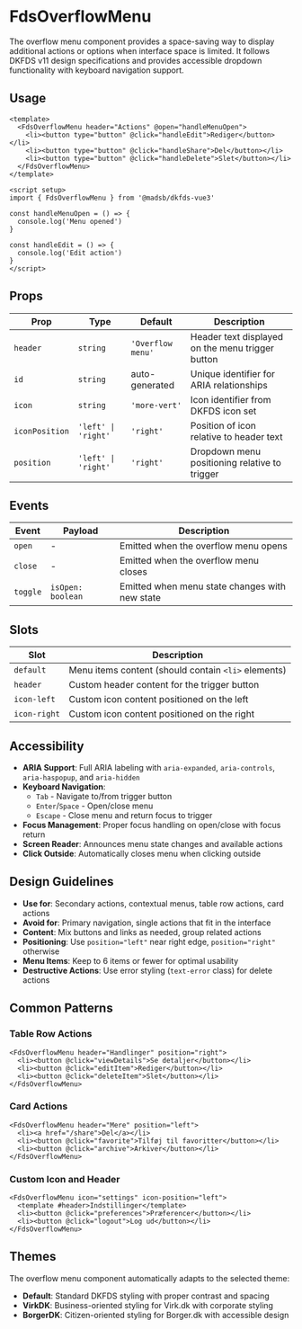 # FdsOverflowMenu

The overflow menu component provides a space-saving way to display additional actions or options when interface space is limited. It follows DKFDS v11 design specifications and provides accessible dropdown functionality with keyboard navigation support.

## Usage

```vue
<template>
  <FdsOverflowMenu header="Actions" @open="handleMenuOpen">
    <li><button type="button" @click="handleEdit">Rediger</button></li>
    <li><button type="button" @click="handleShare">Del</button></li>
    <li><button type="button" @click="handleDelete">Slet</button></li>
  </FdsOverflowMenu>
</template>

<script setup>
import { FdsOverflowMenu } from '@madsb/dkfds-vue3'

const handleMenuOpen = () => {
  console.log('Menu opened')
}

const handleEdit = () => {
  console.log('Edit action')
}
</script>
```

## Props

| Prop           | Type                | Default         | Description                                         |
| -------------- | ------------------- | --------------- | --------------------------------------------------- |
| `header`       | `string`            | `'Overflow menu'` | Header text displayed on the menu trigger button   |
| `id`           | `string`            | auto-generated  | Unique identifier for ARIA relationships            |
| `icon`         | `string`            | `'more-vert'`   | Icon identifier from DKFDS icon set                |
| `iconPosition` | `'left' \| 'right'` | `'right'`       | Position of icon relative to header text           |
| `position`     | `'left' \| 'right'` | `'right'`       | Dropdown menu positioning relative to trigger      |

## Events

| Event    | Payload     | Description                                      |
| -------- | ----------- | ------------------------------------------------ |
| `open`   | -           | Emitted when the overflow menu opens             |
| `close`  | -           | Emitted when the overflow menu closes            |
| `toggle` | `isOpen: boolean` | Emitted when menu state changes with new state  |

## Slots

| Slot        | Description                                    |
| ----------- | ---------------------------------------------- |
| `default`   | Menu items content (should contain `<li>` elements) |
| `header`    | Custom header content for the trigger button  |
| `icon-left` | Custom icon content positioned on the left    |
| `icon-right`| Custom icon content positioned on the right   |

## Accessibility

- **ARIA Support**: Full ARIA labeling with `aria-expanded`, `aria-controls`, `aria-haspopup`, and `aria-hidden`
- **Keyboard Navigation**: 
  - `Tab` - Navigate to/from trigger button
  - `Enter`/`Space` - Open/close menu
  - `Escape` - Close menu and return focus to trigger
- **Focus Management**: Proper focus handling on open/close with focus return
- **Screen Reader**: Announces menu state changes and available actions
- **Click Outside**: Automatically closes menu when clicking outside

## Design Guidelines

- **Use for**: Secondary actions, contextual menus, table row actions, card actions
- **Avoid for**: Primary navigation, single actions that fit in the interface
- **Content**: Mix buttons and links as needed, group related actions
- **Positioning**: Use `position="left"` near right edge, `position="right"` otherwise
- **Menu Items**: Keep to 6 items or fewer for optimal usability
- **Destructive Actions**: Use error styling (`text-error` class) for delete actions

## Common Patterns

### Table Row Actions
```vue
<FdsOverflowMenu header="Handlinger" position="right">
  <li><button @click="viewDetails">Se detaljer</button></li>
  <li><button @click="editItem">Rediger</button></li>
  <li><button @click="deleteItem">Slet</button></li>
</FdsOverflowMenu>
```

### Card Actions
```vue
<FdsOverflowMenu header="Mere" position="left">
  <li><a href="/share">Del</a></li>
  <li><button @click="favorite">Tilføj til favoritter</button></li>
  <li><button @click="archive">Arkiver</button></li>
</FdsOverflowMenu>
```

### Custom Icon and Header
```vue
<FdsOverflowMenu icon="settings" icon-position="left">
  <template #header>Indstillinger</template>
  <li><button @click="preferences">Præferencer</button></li>
  <li><button @click="logout">Log ud</button></li>
</FdsOverflowMenu>
```

## Themes

The overflow menu component automatically adapts to the selected theme:
- **Default**: Standard DKFDS styling with proper contrast and spacing
- **VirkDK**: Business-oriented styling for Virk.dk with corporate styling
- **BorgerDK**: Citizen-oriented styling for Borger.dk with accessible design

